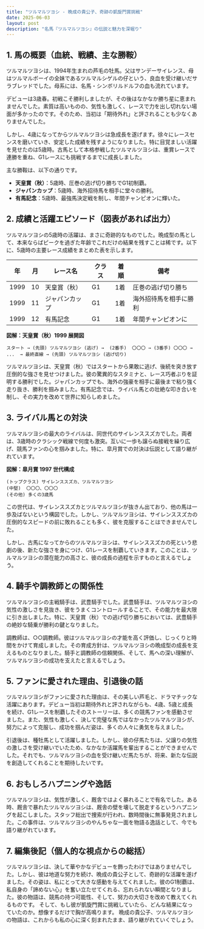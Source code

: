 ```yaml
---
title: "ツルマルツヨシ - 晩成の貴公子、奇跡の凱旋門賞挑戦"
date: 2025-06-03
layout: post
description: "名馬『ツルマルツヨシ』の伝説と魅力を深堀り"
---
```


## 1. 馬の概要（血統、戦績、主な勝鞍）

ツルマルツヨシは、1994年生まれの芦毛の牡馬。父はサンデーサイレンス、母はツルマルボーイの全妹であるツルマルシゲルの仔という、良血を受け継いだサラブレッドでした。母系には、名馬・シンボリルドルフの血も流れています。

デビューは3歳春。初戦こそ勝利しましたが、その後はなかなか勝ち星に恵まれませんでした。素質は高いものの、気性も激しく、レースで力を出し切れない場面が多かったのです。そのため、当初は「期待外れ」と評されることも少なくありませんでした。

しかし、4歳になってからツルマルツヨシは急成長を遂げます。徐々にレースセンスを磨いていき、安定した成績を残すようになりました。特に目覚ましい活躍を見せたのは5歳時。古馬として本格参戦したツルマルツヨシは、重賞レースで連勝を重ね、G1レースにも挑戦するまでに成長しました。

主な勝鞍は、以下の通りです。

* **天皇賞（秋）**：5歳時、圧巻の逃げ切り勝ちでG1初制覇。
* **ジャパンカップ**：5歳時、海外招待馬を相手に堂々の勝利。
* **有馬記念**：5歳時、最強馬決定戦を制し、年間チャンピオンに輝いた。


## 2. 成績と活躍エピソード（図表があれば出力）

ツルマルツヨシの5歳時の活躍は、まさに奇跡的なものでした。晩成型の馬として、本来ならばピークを過ぎた年齢でこれだけの結果を残すことは稀です。以下に、5歳時の主要レース成績をまとめた表を示します。

| 年 | 月 | レース名 | クラス | 着順 | 備考 |
|---|---|---|---|---|---|
| 1999 | 10 | 天皇賞（秋） | G1 | 1着 | 圧巻の逃げ切り勝ち |
| 1999 | 11 | ジャパンカップ | G1 | 1着 | 海外招待馬を相手に勝利 |
| 1999 | 12 | 有馬記念 | G1 | 1着 | 年間チャンピオンに |


**図解：天皇賞（秋）1999 展開図**

```
スタート → (先頭) ツルマルツヨシ (逃げ) →  (2番手)  〇〇〇 → (3番手) 〇〇〇 → ...  → 最終直線 → (先頭) ツルマルツヨシ (逃げ切り)
```

ツルマルツヨシは、天皇賞（秋）ではスタートから果敢に逃げ、後続を突き放す圧倒的な強さを見せつけました。彼の驚異的なスタミナと、レース巧者ぶりを証明する勝利でした。ジャパンカップでも、海外の強豪を相手に最後まで粘り強く走り抜き、勝利を掴みました。有馬記念では、ライバル馬との壮絶な叩き合いを制し、その実力を改めて世界に知らしめました。


## 3. ライバル馬との対決

ツルマルツヨシの最大のライバルは、同世代のサイレンススズカでした。両者は、3歳時のクラシック戦線で何度も激突。互いに一歩も譲らぬ接戦を繰り広げ、競馬ファンの心を掴みました。特に、皐月賞での対決は伝説として語り継がれています。

**図解：皐月賞 1997 世代構成**

```
(トップクラス) サイレンススズカ、ツルマルツヨシ
(中堅)  〇〇〇、〇〇〇
(その他) 多くの3歳馬
```

この世代は、サイレンススズカとツルマルツヨシが抜きん出ており、他の馬は一歩及ばないという構図でした。しかし、ツルマルツヨシは、サイレンススズカの圧倒的なスピードの前に敗れることも多く、彼を克服することはできませんでした。

しかし、古馬になってからのツルマルツヨシは、サイレンススズカの死という悲劇の後、新たな強さを身につけ、G1レースを制覇していきます。このことは、ツルマルツヨシの潜在能力の高さと、彼の成長の過程を示すものと言えるでしょう。


## 4. 騎手や調教師との関係性

ツルマルツヨシの主戦騎手は、武豊騎手でした。武豊騎手は、ツルマルツヨシの気性の激しさを見抜き、彼をうまくコントロールすることで、その能力を最大限に引き出しました。特に、天皇賞（秋）での逃げ切り勝ちにおいては、武豊騎手の絶妙な騎乗が勝利の鍵となりました。

調教師は、○○調教師。彼はツルマルツヨシの才能を高く評価し、じっくりと時間をかけて育成しました。その育成方針は、ツルマルツヨシの晩成型の成長を支えるものとなりました。騎手と調教師の信頼関係、そして、馬への深い理解が、ツルマルツヨシの成功を支えたと言えるでしょう。


## 5. ファンに愛された理由、引退後の話

ツルマルツヨシがファンに愛された理由は、その美しい芦毛と、ドラマチックな活躍にあります。デビュー当初は期待外れと評されながらも、4歳、5歳と成長を続け、G1レースを制覇したそのストーリーは、多くの競馬ファンを感動させました。また、気性も激しく、決して完璧な馬ではなかったツルマルツヨシが、努力によって克服し、成功を掴んだ姿は、多くの人々に勇気を与えました。

引退後は、種牡馬として活躍しました。しかし、彼の仔馬たちは、父譲りの気性の激しさを受け継いでいたため、なかなか活躍馬を輩出することができませんでした。それでも、ツルマルツヨシの血を受け継いだ馬たちが、将来、新たな伝説を創造してくれることを期待したいです。


## 6. おもしろハプニングや逸話

ツルマルツヨシは、気性が激しく、厩舎ではよく暴れることで有名でした。ある時、厩舎で暴れたツルマルツヨシは、厩舎の壁を壊して脱走するというハプニングを起こしました。スタッフ総出で捜索が行われ、数時間後に無事発見されました。この事件は、ツルマルツヨシのやんちゃな一面を物語る逸話として、今でも語り継がれています。


## 7. 編集後記（個人的な視点からの総括）

ツルマルツヨシは、決して華やかなデビューを飾ったわけではありませんでした。しかし、彼は地道な努力を続け、晩成の貴公子として、奇跡的な活躍を遂げました。その姿は、私にとって大きな感動を与えてくれました。彼のG1制覇は、私自身の「諦めない心」を奮い立たせてくれる、忘れられない瞬間となりました。彼の物語は、競馬の持つ可能性、そして、努力の大切さを改めて教えてくれるものです。  そして、もし彼が凱旋門賞に挑戦していたら、どんな結果になっていたのか。想像するだけで胸が高鳴ります。  晩成の貴公子、ツルマルツヨシの物語は、これからも私の心に深く刻まれたまま、語り継がれていくでしょう。
